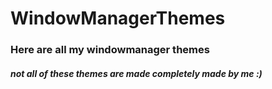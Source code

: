 # WindowManagerThemes

### Here are all my windowmanager themes
##### not all of these themes are made completely made by me :)
